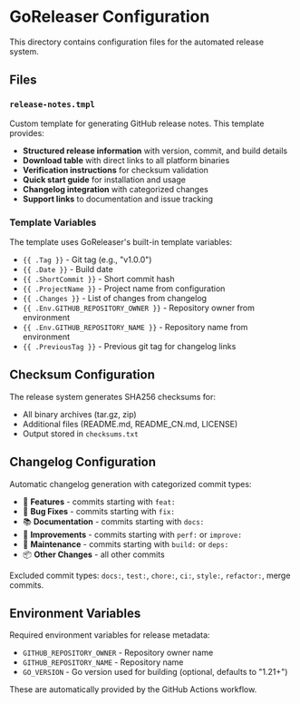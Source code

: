 # GoReleaser Configuration

This directory contains configuration files for the automated release system.

## Files

### `release-notes.tmpl`
Custom template for generating GitHub release notes. This template provides:

- **Structured release information** with version, commit, and build details
- **Download table** with direct links to all platform binaries
- **Verification instructions** for checksum validation
- **Quick start guide** for installation and usage
- **Changelog integration** with categorized changes
- **Support links** to documentation and issue tracking

### Template Variables

The template uses GoReleaser's built-in template variables:

- `{{ .Tag }}` - Git tag (e.g., "v1.0.0")
- `{{ .Date }}` - Build date
- `{{ .ShortCommit }}` - Short commit hash
- `{{ .ProjectName }}` - Project name from configuration
- `{{ .Changes }}` - List of changes from changelog
- `{{ .Env.GITHUB_REPOSITORY_OWNER }}` - Repository owner from environment
- `{{ .Env.GITHUB_REPOSITORY_NAME }}` - Repository name from environment
- `{{ .PreviousTag }}` - Previous git tag for changelog links

## Checksum Configuration

The release system generates SHA256 checksums for:

- All binary archives (tar.gz, zip)
- Additional files (README.md, README_CN.md, LICENSE)
- Output stored in `checksums.txt`

## Changelog Configuration

Automatic changelog generation with categorized commit types:

- 🚀 **Features** - commits starting with `feat:`
- 🐛 **Bug Fixes** - commits starting with `fix:`
- 📚 **Documentation** - commits starting with `docs:`
- 🔧 **Improvements** - commits starting with `perf:` or `improve:`
- 🧹 **Maintenance** - commits starting with `build:` or `deps:`
- 📦 **Other Changes** - all other commits

Excluded commit types: `docs:`, `test:`, `chore:`, `ci:`, `style:`, `refactor:`, merge commits.

## Environment Variables

Required environment variables for release metadata:

- `GITHUB_REPOSITORY_OWNER` - Repository owner name
- `GITHUB_REPOSITORY_NAME` - Repository name
- `GO_VERSION` - Go version used for building (optional, defaults to "1.21+")

These are automatically provided by the GitHub Actions workflow.